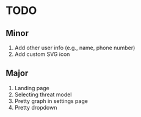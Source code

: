 # TODO

## Minor
1. Add other user info (e.g., name, phone number)
2. Add custom SVG icon

## Major
1. Landing page
2. Selecting threat model
3. Pretty graph in settings page
4. Pretty dropdown
